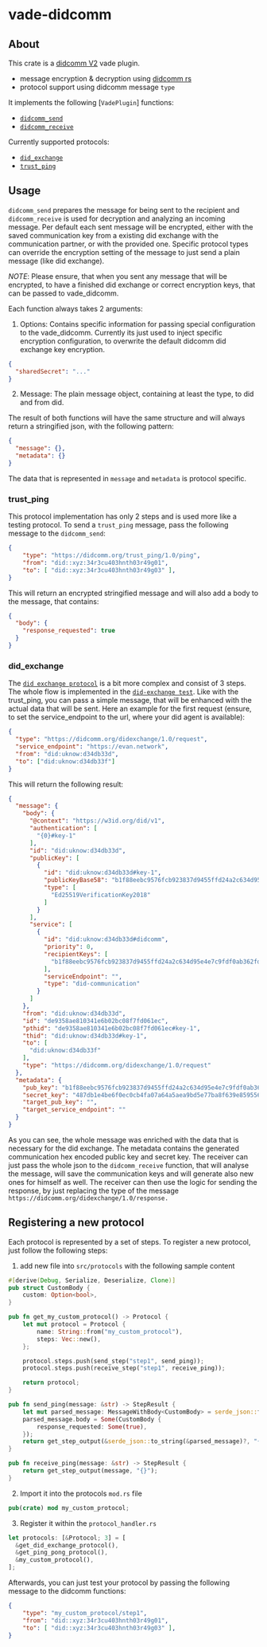 # vade-didcomm

## About

This crate is a [didcomm V2](https://identity.foundation/didcomm-messaging/spec/) vade plugin.

- message encryption & decryption using [didcomm rs](https://github.com/decentralized-identity/didcomm-rs)
- protocol support using didcomm message `type`

It implements the following [`VadePlugin`] functions:

- [`didcomm_send`]
- [`didcomm_receive`]

Currently supported protocols:

- [`did_exchange`]
- [`trust_ping`]

## Usage

`didcomm_send` prepares the message for being sent to the recipient and `didcomm_receive` is used for decryption and analyzing an incoming message. Per default each sent message will be encrypted, either with the saved communication key from a existing did exchange with the communication partner, or with the provided one. Specific protocol types can override the encryption setting of the message to just send a plain message (like did exchange).

*NOTE*: Please ensure, that when you sent any message that will be encrypted, to have a finished did exchange or correct encryption keys, that can be passed to vade_didcomm.

Each function always takes 2 arguments:

1. Options: Contains specific information for passing special configuration to the vade_didcomm. Currently its just used to inject specific encryption configuration, to overwrite the default didcomm did exchange key encryption.

```json
{
  "sharedSecret": "..."
}
```

2. Message: The plain message object, containing at least the type, to did and from did.

The result of both functions will have the same structure and will always return a stringified json, with the following pattern:

```json
{
  "message": {},
  "metadata": {}
}
```

The data that is represented in `message` and `metadata` is protocol specific.

### trust_ping

This protocol implementation has only 2 steps and is used more like a testing protocol.
To send a `trust_ping` message, pass the following message to the `didcomm_send`:

```json
{
    "type": "https://didcomm.org/trust_ping/1.0/ping",
    "from": "did::xyz:34r3cu403hnth03r49g01",
    "to": [ "did::xyz:34r3cu403hnth03r49g03" ],
}
```

This will return an encrypted stringified message and will also add a body to the message, that contains:

```json
{
  "body": {
    "response_requested": true
  }
}
```

### did_exchange

The [`did exchange protocol`] is a bit more complex and consist of 3 steps. The whole flow is implemented in the [`did-exchange test`]. Like with the trust_ping, you can pass a simple message, that will be enhanced with the actual data that will be sent. Here an example for the first request (ensure, to set the service_endpoint to the url, where your did agent is available):

```json
{
  "type": "https://didcomm.org/didexchange/1.0/request",
  "service_endpoint": "https://evan.network",
  "from": "did:uknow:d34db33d",
  "to": ["did:uknow:d34db33f"]
}
```

This will return the following result:

```json
{
  "message": {
    "body": {
      "@context": "https://w3id.org/did/v1",
      "authentication": [
        "{0}#key-1"
      ],
      "id": "did:uknow:d34db33d",
      "publicKey": [
        {
          "id": "did:uknow:d34db33d#key-1",
          "publicKeyBase58": "b1f88eebc9576fcb923837d9455ffd24a2c634d95e4e7c9fdf0ab362fd092a7c",
          "type": [
            "Ed25519VerificationKey2018"
          ]
        }
      ],
      "service": [
        {
          "id": "did:uknow:d34db33d#didcomm",
          "priority": 0,
          "recipientKeys": [
            "b1f88eebc9576fcb923837d9455ffd24a2c634d95e4e7c9fdf0ab362fd092a7c"
          ],
          "serviceEndpoint": "",
          "type": "did-communication"
        }
      ]
    },
    "from": "did:uknow:d34db33d",
    "id": "de9358ae810341e6b02bc08f7fd061ec",
    "pthid": "de9358ae810341e6b02bc08f7fd061ec#key-1",
    "thid": "did:uknow:d34db33d#key-1",
    "to": [
      "did:uknow:d34db33f"
    ],
    "type": "https://didcomm.org/didexchange/1.0/request"
  },
  "metadata": {
    "pub_key": "b1f88eebc9576fcb923837d9455ffd24a2c634d95e4e7c9fdf0ab362fd092a7c",
    "secret_key": "487db1e4be6f0ec0cb4fa07a64a5aea9bd5e77ba8f639e8595563535c5784166",
    "target_pub_key": "",
    "target_service_endpoint": ""
  }
}
```

As you can see, the whole message was enriched with the data that is necessary for the did exchange. The metadata contains the generated communication hex encoded public key and secret key. The receiver can just pass the whole json to the `didcomm_receive` function, that will analyse the message, will save the communication keys and will generate also new ones for himself as well. The receiver can then use the logic for sending the response, by just replacing the type of the message `https://didcomm.org/didexchange/1.0/response.`

## Registering a new protocol

Each protocol is represented by a set of steps. To register a new protocol, just follow the following steps:

1. add new file into `src/protocols` with the following sample content

```rs
#[derive(Debug, Serialize, Deserialize, Clone)]
pub struct CustomBody {
    custom: Option<bool>,
}

pub fn get_my_custom_protocol() -> Protocol {
    let mut protocol = Protocol {
        name: String::from("my_custom_protocol"),
        steps: Vec::new(),
    };

    protocol.steps.push(send_step("step1", send_ping));
    protocol.steps.push(receive_step("step1", receive_ping));

    return protocol;
}

pub fn send_ping(message: &str) -> StepResult {
    let mut parsed_message: MessageWithBody<CustomBody> = serde_json::from_str(message)?;
    parsed_message.body = Some(CustomBody {
        response_requested: Some(true),
    });
    return get_step_output(&serde_json::to_string(&parsed_message)?, "{}");
}

pub fn receive_ping(message: &str) -> StepResult {
    return get_step_output(message, "{}");
}
```

2. Import it into the protocols `mod.rs` file

```rs
pub(crate) mod my_custom_protocol;
```

3. Register it within the `protocol_handler.rs`

```rs
let protocols: [&Protocol; 3] = [
  &get_did_exchange_protocol(),
  &get_ping_pong_protocol(),
  &my_custom_protocol(),
];
```

Afterwards, you can just test your protocol by passing the following message to the didcomm functions:

```json
{
    "type": "my_custom_protocol/step1",
    "from": "did::xyz:34r3cu403hnth03r49g01",
    "to": [ "did::xyz:34r3cu403hnth03r49g03" ],
}
```

[`didcomm_send`]: https://git.slock.it/equs/interop/vade/vade-didcomm/-/blob/feature/SL-6-key-exchange/src/vade_didcomm.rs#L37
[`didcomm_receive`]: https://git.slock.it/equs/interop/vade/vade-didcomm/-/blob/feature/SL-6-key-exchange/src/vade_didcomm.rs#L104
[`did_exchange`]: https://git.slock.it/equs/interop/vade/vade-didcomm/-/blob/feature/SL-6-key-exchange/src/protocols/did_exchange/did_exchange.rs
[`trust_ping`]: https://git.slock.it/equs/interop/vade/vade-didcomm/-/blob/feature/SL-6-key-exchange/src/protocols/pingpong.rs
[`did exchange protocol`]: https://github.com/hyperledger/aries-rfcs/tree/master/features/0023-did-exchange
[`did-exchange test`]: https://git.slock.it/equs/interop/vade/vade-didcomm/-/blob/feature/SL-6-key-exchange/tests/did-exchange.rs
